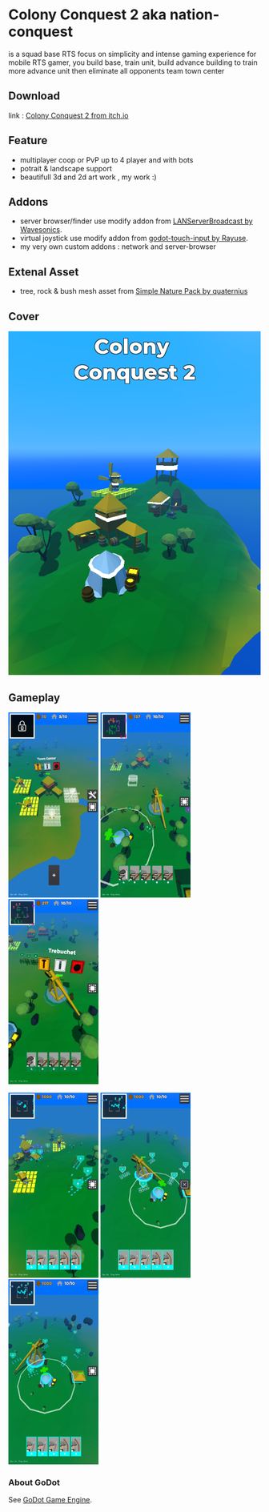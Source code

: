 # Colony Conquest 2 aka nation-conquest

is a squad base RTS focus on simplicity and intense gaming experience for mobile RTS gamer, you build base, train unit, build advance building to train more advance unit then eliminate all opponents team town center


## Download
link : [Colony Conquest 2 from itch.io](https://renosyah.itch.io/colony-conquest-2)


## Feature
- multiplayer coop or PvP up to 4 player and with bots
- potrait & landscape support
- beautifull 3d and 2d art work , my work :)



## Addons
- server browser/finder use modify addon from [LANServerBroadcast by Wavesonics](https://github.com/Wavesonics/LANServerBroadcast).
- virtual joystick use modify addon from [godot-touch-input by Rayuse](https://github.com/Rayuse/godot-touch-input).
- my very own custom addons : network and server-browser


## Extenal Asset
- tree, rock & bush mesh asset from [Simple Nature Pack by quaternius](https://quaternius.com/packs/simplenature.html)

## Cover

<img src="https://raw.githubusercontent.com/renosyah/nation-conquest/master/ss/cover.png" />


## Gameplay

<img src="https://raw.githubusercontent.com/renosyah/nation-conquest/master/ss/1.jpg" width="180" height="370" /> <img src="https://raw.githubusercontent.com/renosyah/nation-conquest/master/ss/2.jpg" width="180" height="370" /> <img src="https://raw.githubusercontent.com/renosyah/nation-conquest/master/ss/3.jpg" width="180" height="370" />


<img src="https://raw.githubusercontent.com/renosyah/nation-conquest/master/ss/4.jpg" width="180" height="370" /> <img src="https://raw.githubusercontent.com/renosyah/nation-conquest/master/ss/5.jpg" width="180" height="370" /> <img src="https://raw.githubusercontent.com/renosyah/nation-conquest/master/ss/6.jpg" width="180" height="370" />



### About GoDot
See [GoDot Game Engine](https://godotengine.org).